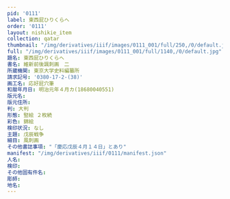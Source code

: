 ```yaml
---
pid: '0111'
label: 東西屁ひりくらへ
order: '0111'
layout: nishikie_item
collection: qatar
thumbnail: "/img/derivatives/iiif/images/0111_001/full/250,/0/default.jpg"
full: "/img/derivatives/iiif/images/0111_001/full/1140,/0/default.jpg"
題名: 東西屁ひりくらへ
書名: 維新前後諷刺画　二
所蔵機関: 東京大学史料編纂所
請求記号: '0380-17-2-(38)'
画工名: 応好屁穴筆
和暦年月日: 明治元年４月カ(18680040551)
版元名: 
版元住所: 
判: 大判
形態: 竪絵 ２枚続
彩色: 錦絵
検印状況: なし
主題: 戊辰戦争
細目: 風刺画
その他書誌事項: "「慶応戊辰４月１４日」とあり"
manifest: "/img/derivatives/iiif/0111/manifest.json"
人名: 
検印: 
その他固有件名: 
彫師: 
地名: 
---
```

